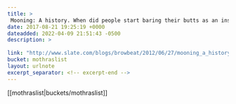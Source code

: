 ```yaml
---
title: > 
 Mooning: A history. When did people start baring their butts as an insult?
date: 2017-08-21 19:25:19 +0000
dateadded: 2022-04-09 21:51:43 -0500
description: > 
 
link: "http://www.slate.com/blogs/browbeat/2012/06/27/mooning_a_history_when_did_people_start_baring_their_butts_as_an_insult_.html"
bucket: mothraslist
layout: urlnote
excerpt_separator: <!-- excerpt-end -->
--- 
```

 <!-- excerpt-end -->[[mothraslist|buckets/mothraslist]]
